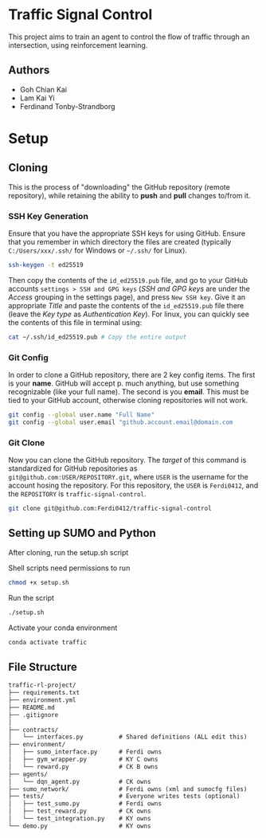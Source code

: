 # Traffic Signal Control
This project aims to train an agent to control the flow of traffic through an intersection, using reinforcement learning.

## Authors
- Goh Chian Kai
- Lam Kai Yi
- Ferdinand Tonby-Strandborg

# Setup

## Cloning
This is the process of "downloading" the GitHub repository (remote repository), while retaining the ability to **push** and **pull** changes to/from it.

### SSH Key Generation
Ensure that you have the appropriate SSH keys for using GitHub. Ensure that you remember in which directory the files are created (typically `C:/Users/xxx/.ssh/` for Windows or `~/.ssh/` for Linux).
```sh
ssh-keygen -t ed25519
```

Then copy the contents of the `id_ed25519.pub` file, and go to your GitHub accounts `settings > SSH and GPG keys` (*SSH and GPG keys* are under the *Access* grouping in the settings page), and press `New SSH key`. Give it an appropriate *Title* and paste the contents of the `id_ed25519.pub` file there (leave the *Key type* as *Authentication Key*). For linux, you can quickly see the contents of this file in terminal using:
```sh
cat ~/.ssh/id_ed25519.pub # Copy the entire output
```

### Git Config
In order to clone a GitHub repository, there are 2 key config items. The first is your **name**. GitHub will accept p. much anything, but use something recognizable (like your full name). The second is you **email**. This must be tied to your GitHub account, otherwise cloning repositories will not work.
```sh
git config --global user.name "Full Name"
git config --global user.email "github.account.email@domain.com
```

### Git Clone
Now you can clone the GitHub repository. The *target* of this command is standardized for GitHub repositories as `git@github.com:USER/REPOSITORY.git`, where `USER` is the username for the account hosing the repository. For this repository, the `USER` is `Ferdi0412`, and the `REPOSITORY` is `traffic-signal-control`.
```sh
git clone git@github.com:Ferdi0412/traffic-signal-control
```

## Setting up SUMO and Python

After cloning, run the setup.sh script

Shell scripts need permissions to run
```sh
chmod +x setup.sh
```

Run the script
```sh
./setup.sh
```

Activate your conda environment
```sh
conda activate traffic
```


## File Structure

```txt
traffic-rl-project/
├── requirements.txt
├── environment.yml
├── README.md
├── .gitignore
│
├── contracts/
│   └── interfaces.py          # Shared definitions (ALL edit this)
├── environment/
│   ├── sumo_interface.py      # Ferdi owns
│   ├── gym_wrapper.py         # KY C owns
│   └── reward.py              # CK B owns
├── agents/
│   └── dqn_agent.py           # CK owns
├── sumo_network/              # Ferdi owns (xml and sumocfg files)
├── tests/                     # Everyone writes tests (optional)
│   ├── test_sumo.py           # Ferdi owns 
│   ├── test_reward.py         # CK owns 
│   └── test_integration.py    # KY owns 
└── demo.py                    # KY owns
```